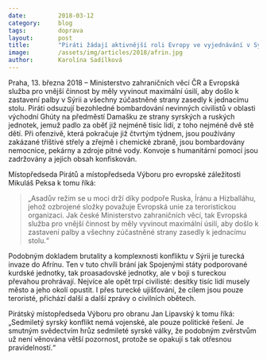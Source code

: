 ```yaml
---
date:         2018-03-12
category:     blog
tags:         doprava
layout:       post
title:        "Piráti žádají aktivnější roli Evropy ve vyjednávání v Sýrii"
image:        /assets/img/articles/2018/afrin.jpg
author:       Karolína Sadílková
---
```


Praha, 13. března 2018 – Ministerstvo zahraničních věcí ČR a Evropská služba pro vnější činnost by měly vyvinout maximální úsilí, aby došlo k zastavení palby v Sýrii a všechny zúčastněné strany zasedly k jednacímu stolu. Piráti odsuzují bezohledné bombardování nevinných civilistů v oblasti východní Ghúty na předměstí Damašku ze strany syrských a ruských jednotek, jemuž padlo za oběť již nejméně tisíc lidí, z toho nejméně dvě stě dětí. Při ofenzivě, která pokračuje již čtvrtým týdnem, jsou používány zakázané tříštivé střely a zřejmě i chemické zbraně, jsou bombardovány nemocnice, pekárny a zdroje pitné vody. Konvoje s humanitární pomocí jsou zadržovány a jejich obsah konfiskován.

Místopředseda Pirátů a místopředseda Výboru pro evropské záležitosti Mikuláš Peksa k tomu říká:

> „Asadův režim se u moci drží díky podpoře Ruska, Íránu a Hizballáhu, jehož ozbrojené složky považuje Evropská unie za teroristickou organizaci. Jak české Ministerstvo zahraničních věcí, tak Evropská služba pro vnější činnost by měly vyvinout maximální úsilí, aby došlo k zastavení palby a všechny zúčastněné strany zasedly k jednacímu stolu.“

Podobným dokladem brutality a komplexnosti konfliktu v Sýrii je turecká invaze do Afrínu. Ten v tuto chvíli brání jak Spojenými státy podporované kurdské jednotky, tak proasadovské jednotky, ale v boji s tureckou převahou prohrávají. Nejvíce ale opět trpí civilisté: desítky tisíc lidí musely město a jeho okolí opustit. I přes turecké ujišťování, že cílem jsou pouze teroristé, přichází další a další zprávy o civilních obětech.

Pirátský místopředseda Výboru pro obranu Jan Lipavský k tomu říká: „Sedmiletý syrský konflikt nemá vojenské, ale pouze politické řešení. Je smutným svědectvím hrůz sedmileté syrské války, že podobným zvěrstvům už není věnována větší pozornost, protože se opakují s tak otřesnou pravidelností.“


